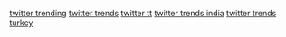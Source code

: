 <a href="https://trending-1.com/">twitter trending</a>
<a href="https://trending-1.com/india">twitter trends</a>
<a href="https://trending-1.com/turkey">twitter tt</a>
<a href="https://trending-1.com/india">twitter trends india</a>
<a href="https://trending-1.com/turkey">twitter trends turkey</a>
